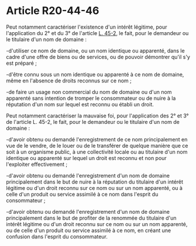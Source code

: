 # Article R20-44-46

Peut notamment caractériser l'existence d'un intérêt légitime, pour l'application du 2° et du 3° de l'article [L. 45-2][1], le fait, pour le demandeur ou le titulaire d'un nom de domaine :

-d'utiliser ce nom de domaine, ou un nom identique ou apparenté, dans le cadre d'une offre de biens ou de services, ou de pouvoir démontrer qu'il s'y est préparé ;

-d'être connu sous un nom identique ou apparenté à ce nom de domaine, même en l'absence de droits reconnus sur ce nom ;

-de faire un usage non commercial du nom de domaine ou d'un nom apparenté sans intention de tromper le consommateur ou de nuire à la réputation d'un nom sur lequel est reconnu ou établi un droit. 

Peut notamment caractériser la mauvaise foi, pour l'application des 2° et 3° de l'article L. 45-2, le fait, pour le demandeur ou le titulaire d'un nom de domaine :

-d'avoir obtenu ou demandé l'enregistrement de ce nom principalement en vue de le vendre, de le louer ou de le transférer de quelque manière que ce soit à un organisme public, à une collectivité locale ou au titulaire d'un nom identique ou apparenté sur lequel un droit est reconnu et non pour l'exploiter effectivement ;

-d'avoir obtenu ou demandé l'enregistrement d'un nom de domaine principalement dans le but de nuire à la réputation du titulaire d'un intérêt légitime ou d'un droit reconnu sur ce nom ou sur un nom apparenté, ou à celle d'un produit ou service assimilé à ce nom dans l'esprit du consommateur ;

-d'avoir obtenu ou demandé l'enregistrement d'un nom de domaine principalement dans le but de profiter de la renommée du titulaire d'un intérêt légitime ou d'un droit reconnu sur ce nom ou sur un nom apparenté, ou de celle d'un produit ou service assimilé à ce nom, en créant une confusion dans l'esprit du consommateur.

 [1]: /affichCodeArticle.do?cidTexte=LEGITEXT000006070987&idArticle=LEGIARTI000023754426&dateTexte=&categorieLien=cid